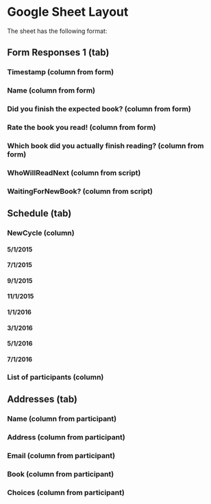 # Google Sheet Layout
The sheet has the following format:

## Form Responses 1 (tab)
### Timestamp	(column from form)
### Name	(column from form)
### Did you finish the expected book?	(column from form)
### Rate the book you read!	(column from form)
### Which book did you actually finish reading?	(column from form)
### WhoWillReadNext	(column from script)
### WaitingForNewBook?	(column from script)

## Schedule (tab)
### NewCycle (column)
#### 5/1/2015
#### 7/1/2015
#### 9/1/2015
#### 11/1/2015
#### 1/1/2016
#### 3/1/2016
#### 5/1/2016
#### 7/1/2016
### List of participants (column)

## Addresses (tab)
### Name	(column from participant)
### Address	(column from participant)
### Email	(column from participant)
### Book (column from participant)
### Choices (column from participant)
